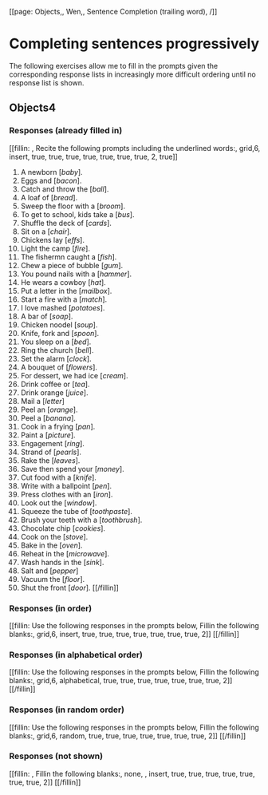 [[page: Objects,, Wen,, Sentence Completion (trailing word), /]]

# Completing sentences progressively
The following exercises allow me to fill in the prompts given the corresponding response lists in increasingly more difficult ordering until no response list is shown.
## Objects4
### Responses (already filled in)
[[fillin: , Recite the following prompts including the underlined words:, grid,6, insert, true, true, true, true, true, true, true, 2, true]]
1. A newborn [_baby_].
1. Eggs and [_bacon_].
1. Catch and throw the [_ball_].
1. A loaf of [_bread_].
1. Sweep the floor with a [_broom_].
1. To get to school, kids take a [_bus_].
1. Shuffle the deck of [_cards_].
1. Sit on a [_chair_].
1. Chickens lay [_effs_].
1. Light the camp [_fire_].
1. The fishermn caught a [_fish_].
1. Chew a piece of bubble [_gum_].
1. You pound nails with a [_hammer_].
1. He wears a cowboy [_hat_].
1. Put a letter in the [_mailbox_].
1. Start a fire with a [_match_].
1. I love mashed [_potatoes_].
1. A bar of [_soap_].
1. Chicken noodel [_soup_].
1. Knife, fork and [_spoon_].
1. You sleep on a [_bed_].
1. Ring the church [_bell_].
1. Set the alarm [_clock_].
1. A bouquet of [_flowers_].
1. For dessert, we had ice [_cream_].
1. Drink coffee or [_tea_].
1. Drink orange [_juice_].
1. Mail a [_letter_]
1. Peel an [_orange_].
1. Peel a [_banana_].
1. Cook in a frying [_pan_].
1. Paint a [_picture_].
1. Engagement [_ring_].
1. Strand of [_pearls_].
1. Rake the [_leaves_].
1. Save then spend your [_money_].
1. Cut food with a [_knife_].
1. Write with a ballpoint [_pen_].
1. Press clothes with an [_iron_].
1. Look out the [_window_].
1. Squeeze the tube of [_toothpaste_].
1. Brush your teeth with a [_toothbrush_].
1. Chocolate chip [_cookies_].
1. Cook on the [_stove_].
1. Bake in the [_oven_].
1. Reheat in the [_microwave_].
1. Wash hands in the [_sink_].
1. Salt and [_pepper_]
1. Vacuum the [_floor_].
1. Shut the front [_door_].
[[/fillin]]

### Responses (in order)
[[fillin: Use the following responses in the prompts below, Fillin the following blanks:, grid,6, insert, true, true, true, true, true, true, true, 2]]
[[/fillin]]

### Responses (in alphabetical order)
[[fillin: Use the following responses in the prompts below, Fillin the following blanks:, grid,6, alphabetical, true, true, true, true, true, true, true, 2]]
[[/fillin]]

### Responses (in random order)
[[fillin: Use the following responses in the prompts below, Fillin the following blanks:, grid,6, random, true, true, true, true, true, true, true, 2]]
[[/fillin]]

### Responses (not shown)
[[fillin: , Fillin the following blanks:, none, , insert, true, true, true, true, true, true, true, 2]]
[[/fillin]]


